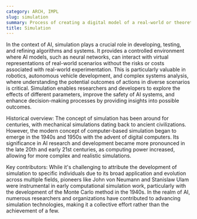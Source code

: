 ```yaml
---
category: ARCH, IMPL
slug: simulation
summary: Process of creating a digital model of a real-world or theoretical situation to study the behavior and dynamics of systems.
title: Simulation
---
```


In the context of AI, simulation plays a crucial role in developing, testing, and refining algorithms and systems. It provides a controlled environment where AI models, such as neural networks, can interact with virtual representations of real-world scenarios without the risks or costs associated with real-world experimentation. This is particularly valuable in robotics, autonomous vehicle development, and complex systems analysis, where understanding the potential outcomes of actions in diverse scenarios is critical. Simulation enables researchers and developers to explore the effects of different parameters, improve the safety of AI systems, and enhance decision-making processes by providing insights into possible outcomes.

Historical overview: The concept of simulation has been around for centuries, with mechanical simulations dating back to ancient civilizations. However, the modern concept of computer-based simulation began to emerge in the 1940s and 1950s with the advent of digital computers. Its significance in AI research and development became more pronounced in the late 20th and early 21st centuries, as computing power increased, allowing for more complex and realistic simulations.

Key contributors: While it's challenging to attribute the development of simulation to specific individuals due to its broad application and evolution across multiple fields, pioneers like John von Neumann and Stanislaw Ulam were instrumental in early computational simulation work, particularly with the development of the Monte Carlo method in the 1940s. In the realm of AI, numerous researchers and organizations have contributed to advancing simulation technologies, making it a collective effort rather than the achievement of a few.